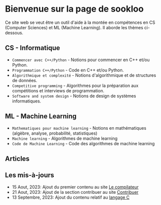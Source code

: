 # Bienvenue sur la page de sookloo

Ce site web se veut être un outil d'aide à la montée en compétences en CS (Computer Sciences) et ML (Machine Learning). Il aborde les thèmes ci-dessous.

## CS - Informatique

* `Commencer avec C++/Python` - Notions pour commencer en C++ et/ou Python.
* `Programmation C++/Python` - Code en C++ et/ou Python.
* `Algorithmique et complexité` - Notions d'algorithmique et de structures de données.
* `Competitive programming` - Algorithmes pour la préparation aux compétitions et interviews de programmation.
* `Software and system design` - Notions de design de systèmes informatiques.

## ML - Machine Learning

* `Mathematiques pour machine learning` - Notions en mathématiques (algèbre, analyse, probabilité, statistiques)
* `Machine learning` - Algorithmes de machine learning
* `Code de Machine Learning` - Code des algorithmes de machine learning 

## Articles

## Les mis-à-jours
- 15 Aout, 2023: Ajout du premier contenu au site [Le compilateur](https://sookloo.info/cp/tools/compiler)
- 21 Aout, 2023: Ajout de la section contribuer au site [Contribuer](https://sookloo.info/support)
- 13 Septembre, 2023: Ajout du contenu relatif au [langage C](https://sookloo.info/cp/programming-lang/c)